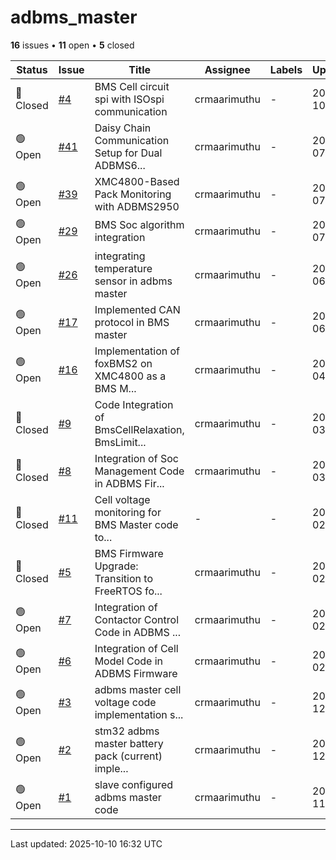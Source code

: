 # adbms_master

**16** issues • **11** open • **5** closed

<table class="github-issue-table">
<thead>
<tr>
<th>Status</th>
<th>Issue</th>
<th>Title</th>
<th>Assignee</th>
<th>Labels</th>
<th>Updated</th>
</tr>
</thead>
<tbody>
<tr><td>🔴 Closed</td><td><a href='./issue-4-BMS-Cell-circuit-spi-with-ISOspi-communication.md'>#4</a></td><td>BMS Cell circuit spi with ISOspi communication</td><td>crmaarimuthu</td><td>-</td><td>2025-10-05</td></tr>
<tr><td>🟢 Open</td><td><a href='./issue-41-Daisy-Chain-Communication-Setup-for-Dual-ADBMS6830.md'>#41</a></td><td>Daisy Chain Communication Setup for Dual ADBMS6...</td><td>crmaarimuthu</td><td>-</td><td>2025-07-27</td></tr>
<tr><td>🟢 Open</td><td><a href='./issue-39-XMC4800-Based-Pack-Monitoring-with-ADBMS2950.md'>#39</a></td><td>XMC4800-Based Pack Monitoring with ADBMS2950</td><td>crmaarimuthu</td><td>-</td><td>2025-07-27</td></tr>
<tr><td>🟢 Open</td><td><a href='./issue-29-BMS-Soc-algorithm-integration.md'>#29</a></td><td>BMS Soc algorithm integration</td><td>crmaarimuthu</td><td>-</td><td>2025-07-27</td></tr>
<tr><td>🟢 Open</td><td><a href='./issue-26-integrating-temperature-sensor-in-adbms-master.md'>#26</a></td><td>integrating temperature sensor in adbms master</td><td>crmaarimuthu</td><td>-</td><td>2025-06-06</td></tr>
<tr><td>🟢 Open</td><td><a href='./issue-17-Implemented-CAN-protocol-in-BMS-master.md'>#17</a></td><td>Implemented CAN protocol in BMS master</td><td>crmaarimuthu</td><td>-</td><td>2025-06-06</td></tr>
<tr><td>🟢 Open</td><td><a href='./issue-16-Implementation-of-foxBMS2-on-XMC4800-as-a-BMS-Mast.md'>#16</a></td><td>Implementation of foxBMS2 on XMC4800 as a BMS M...</td><td>crmaarimuthu</td><td>-</td><td>2025-04-29</td></tr>
<tr><td>🔴 Closed</td><td><a href='./issue-9-Code-Integration-of-BmsCellRelaxation-BmsLimitViol.md'>#9</a></td><td>Code Integration of BmsCellRelaxation, BmsLimit...</td><td>crmaarimuthu</td><td>-</td><td>2025-03-06</td></tr>
<tr><td>🔴 Closed</td><td><a href='./issue-8-Integration-of-Soc-Management-Code-in-ADBMS-Firmwa.md'>#8</a></td><td>Integration of Soc Management Code in ADBMS Fir...</td><td>crmaarimuthu</td><td>-</td><td>2025-03-06</td></tr>
<tr><td>🔴 Closed</td><td><a href='./issue-11-Cell-voltage-monitoring--for-BMS-Master-code-to-Et.md'>#11</a></td><td>Cell voltage monitoring  for BMS Master code to...</td><td>-</td><td>-</td><td>2025-02-25</td></tr>
<tr><td>🔴 Closed</td><td><a href='./issue-5-BMS-Firmware-Upgrade-Transition-to-FreeRTOS-for-Re.md'>#5</a></td><td>BMS Firmware Upgrade: Transition to FreeRTOS fo...</td><td>crmaarimuthu</td><td>-</td><td>2025-02-24</td></tr>
<tr><td>🟢 Open</td><td><a href='./issue-7-Integration-of-Contactor-Control-Code-in-ADBMS-Fir.md'>#7</a></td><td>Integration of Contactor Control Code in ADBMS ...</td><td>crmaarimuthu</td><td>-</td><td>2025-02-13</td></tr>
<tr><td>🟢 Open</td><td><a href='./issue-6-Integration-of-Cell-Model-Code-in-ADBMS-Firmware.md'>#6</a></td><td>Integration of Cell Model Code in ADBMS Firmware</td><td>crmaarimuthu</td><td>-</td><td>2025-02-13</td></tr>
<tr><td>🟢 Open</td><td><a href='./issue-3-adbms-master-cell-voltage-code-implementation-stm3.md'>#3</a></td><td>adbms master cell voltage code implementation s...</td><td>crmaarimuthu</td><td>-</td><td>2024-12-12</td></tr>
<tr><td>🟢 Open</td><td><a href='./issue-2-stm32-adbms-master-battery-pack-current-implementa.md'>#2</a></td><td>stm32 adbms master battery pack (current) imple...</td><td>crmaarimuthu</td><td>-</td><td>2024-12-12</td></tr>
<tr><td>🟢 Open</td><td><a href='./issue-1-slave-configured-adbms-master-code.md'>#1</a></td><td>slave configured adbms master code </td><td>crmaarimuthu</td><td>-</td><td>2024-11-28</td></tr>
</tbody>
</table>

---

Last updated: 2025-10-10 16:32 UTC